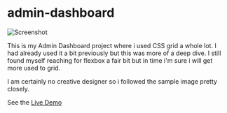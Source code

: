 # admin-dashboard

![Screenshot](./assets/127.0.0.1_5500_index.html.png)

This is my Admin Dashboard project where i used CSS grid a whole lot. I had already used it a bit previously but this was more of a deep dive.
I still found myself reaching for flexbox a fair bit but in time i'm sure i will get more used to grid.

I am certainly no creative designer so i followed the sample image pretty closely.

See the <a href="https://matt-998.github.io/admin-dashboard/" target="_blank">Live Demo</a>
